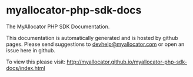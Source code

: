 myallocator-php-sdk-docs
========================

The MyAllocator PHP SDK Documentation.

This documentation is automatically generated and is hosted by github pages. Please send suggestions to devhelp@myallocator.com or open an issue here in github.

To view this please visit: http://myallocator.github.io/myallocator-php-sdk-docs/index.html
